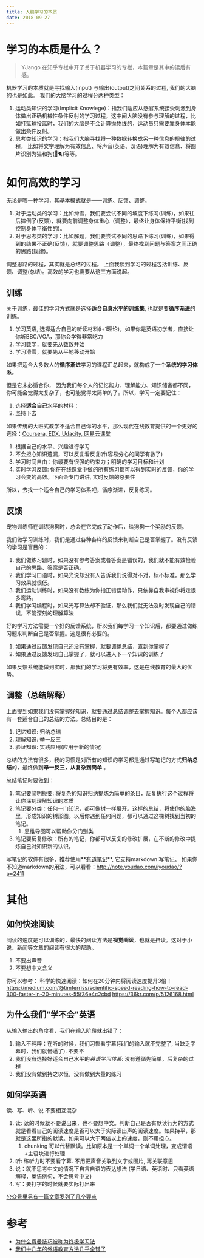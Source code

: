 ```yaml
---
title: 人脑学习的本质
date: 2018-09-27
---
```

# 学习的本质是什么？
> YJango 在知乎专栏中开了关于机器学习的专栏，本篇章是其中的读后有感。

机器学习的本质就是寻找输入(input) 与输出(output)之间关系的过程, 我们的大脑的也是如此。 我们的大脑学习的过程分两种类型：
1. 运动类知识的学习(Implicit Knowlege)：指我们适应从感官系统接受刺激到身体做出正确机械性条件反射的学习过程。这中间大脑没有参与理解的过程，比如打篮球投篮时，我们的大脑是不会计算抛物线的，运动员只需要靠身体本能做出条件反射。
2. 思考类知识的学习：指我们大脑寻找将一种数据转换成另一种信息的规律的过程， 比如将文字理解为有效信息、将声音(英语、汉语)理解为有效信息、将图片识别为猫和狗(🐶🐈)等等。

# 如何高效的学习
无论是哪一种学习，其基本模式就是——训练、反馈、调整。
1. 对于运动类的学习：比如滑雪，我们要尝试不同的坡度下练习(训练)，如果往后摔倒了(反馈)，就要向前调整身体重心（调整），最终让身体保持平衡(找到控制身体平衡性的)。
2. 对于思考类的学习：比如解题，我们要尝试不同的思路下练习(训练)，如果得到的结果不正确(反馈)，就要调整思路（调整），最终找到问题与答案之间正确的思路(规律)。

调整思路的过程，其实就是总结的过程。 上面我谈到学习的过程包括训练、反馈、调整(总结)。高效的学习也需要从这三方面说起。

## 训练
关于训练，最佳的学习方式就是选择**适合自身水平的训练集**, 也就是要**循序渐进**的训练。
1. 学习英语, 选择适合自己的听读材料(i+1理论)。如果你是英语初学者，直接让你听BBC/VOA，那你会学得非常吃力
2. 学习数学，就要先从数数开始
3. 学习滑雪，就要先从平地移动开始

如果把适合大多数人的**循序渐进**学习的课程汇总起来，就构成了一个**系统的学习体系**。

但是它未必适合你， 因为我们每个人的记忆能力、理解能力、知识储备都不同，你可能会觉得太复杂了，也可能觉得太简单的了。所以，学习一定要记住：
1. 选择**适合自己**水平的材料：
2. 坚持下去

如果传统的大班式教学不适合自己你的水平，那么现代在线教育提供的一个更好的选择：[Coursera, EDX, Udacity, 网易云课堂](https://www.zhihu.com/question/19933005/answer/83791683)
1. 根据自己的水平、兴趣进行学习
2. 不会担心知识遗漏，可以反复看反复听(容易分心的同学有救了)
3. 学习时间自由：你最要有很强的约束力；明确的学习目标和计划
4. 实时学习反馈: 你在在线课堂中做的所有练习都可以得到实时的反馈，你的学习会变的高效。下面会专门讲讲, 实时反馈的总要性

所以，去找一个适合自己的学习体系吧，循序渐进，反复练习。

## 反馈
宠物训练师在训练狗狗时，总会在它完成了动作后，给狗狗一个奖励的反馈。

我们做学习训练时，我们是通过各种各样的反馈来判断自己是否掌握了。没有反馈的学习是盲目的：
1. 我们做练习题时，如果没有参考答案或者答案是错误的，我们就不能有效检验自己的思路、答案是否正确。
2. 我们学习口语时，如果光说却没有人告诉我们说得对不对，标不标准，那么学习效果就很低。
3. 我们运动训练时，如果没有教练为你指正错误动作，只依靠自我审视你将走很多弯路。
4. 我们学习编程时，如果光写算法却不验证，那么我们就无法及时发现自己的错误，不能深刻的理解算法

好的学习方法需要一个好的反馈系统，所以我们每学习一个知识后，都要通过做练习题来判断自己是否掌握。这是很有必要的。
1. 如果通过反馈发现自己还没有掌握，就要调整总结，直到你掌握了
1. 如果通过反馈发现自己掌握了，就可以进入下一个知识的训练了

如果反馈系统能做到实时，那我们的学习将更有效率，这是在线教育的最大的优势。

## 调整（总结解释）
上面提到如果我们没有掌握好知识，就要通过总结调整去掌握知识。每个人都应该有一套适合自己的总结的方法。总结目的是：
1. 记忆知识: 归纳总结
2. 理解知识: 举一反三
3. 验证知识: 实践应用(应用于新的情况)

总结的方法有很多，我的习惯是对所有的知识的学习都是通过写笔记的方式**归纳总结**的，最终做到**举一反三，从复杂到简单** 。

总结笔记时要做到：
1. 笔记要简明扼要: 将复杂的知识归纳提炼为简单的条目，反复执行这个过程将让你深刻理解知识的本质
2. 笔记要分类：任何一门知识，都可像树一样展开。这样的总结，将使你的脑海里，形成知识的树形图。以后你遇到任何问题，都可以通过这棵树找到当初的笔记。
    1. 思维导图可以帮助你分门别类
3. 笔记要反复修改：所有的笔记，你都可以反复的修改扩展，在不断的修改中提炼自己对知识新的认识。

写笔记的软件有很多，推荐使用**[有道笔记](http://note.youdao.com)**, 它支持markdown 写笔记。
如果你不知道markdown的用法，可以看看：http://note.youdao.com/iyoudao/?p=2411

# 其他

## 如何快速阅读
阅读的速度是可以训练的，最快的阅读方法是**视觉阅读**，也就是扫读。这对于小说、新闻等文章的阅读有很大的帮助。
1. 不要出声音
2. 不要想中文含义

你可以参考： 科学的快速阅读：如何在20分钟内将阅读速度提升3倍！
https://medium.com/@timferriss/scientific-speed-reading-how-to-read-300-faster-in-20-minutes-55f36e4c2cbd
https://36kr.com/p/5126168.html

## 为什么我们"学不会"英语
从输入输出的角度看，我们在输入阶段就出错了：
1. 输入不纯粹：在听的时候，我们习惯看字幕(我们的输入就不完整了, 当缺乏字幕时，我们就懵逼了). 不要不
2. 我们没有选择好适合自己水平的*英语学习体系*: 没有遵循先简单，后复杂的过程
3. 我们没有做到持之以恒，没有做到大量的练习

## 如何学英语
读、写、听、说 不要相互混杂
1. 读: 读的时候就不要说出来，也不要想中文。判断自己是否有默读行为的方式就是看看自己的阅读速度是否可以大于实际读出声的阅读速度。如果持平，那就是这里所指的默读。如果可以大于两倍以上的速度，则不用担心。
    1. chunking 可以代替默读。比如原本是一个单词一个单词处理，变成谓语+主语块进行处理
2. 听: 练听力时不要看字幕. 不用把声音关联到文字或图片, 再关联意思
3. 说：就不思考中文的情况下自言自语的表达想法 (学日语、英语时、只看英语解释，英语例句，不会思考中文)
4. 写：要打字的时候就要实际打出来

[公众号里另有一篇文章罗列了几个要点](https://zhuanlan.zhihu.com/p/52208883)


# 参考
- [为什么费曼技巧被称为终极学习法]
- [我们十几年的外语教育方法几乎全错了]

[为什么费曼技巧被称为终极学习法]: https://zhuanlan.zhihu.com/p/51282869
[我们十几年的外语教育方法几乎全错了]: https://zhuanlan.zhihu.com/p/51717106